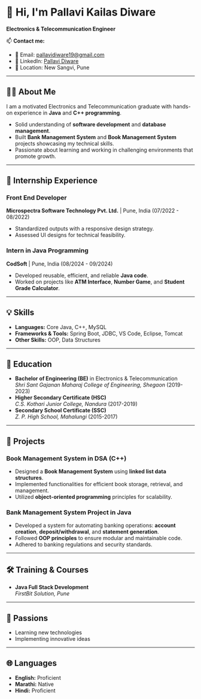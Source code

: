 # 👋 Hi, I'm Pallavi Kailas Diware  
**Electronics & Telecommunication Engineer**  

📫 **Contact me:**  
- 📧 Email: [pallavidiware19@gmail.com](mailto:pallavidiware19@gmail.com)  
- 🔗 LinkedIn: [Pallavi Diware](https://www.linkedin.com/in/pallavi-diware-29b2901b2)  
- 📍 Location: New Sangvi, Pune  

---

## 👩‍💻 About Me  
I am a motivated Electronics and Telecommunication graduate with hands-on experience in **Java** and **C++ programming**.  
- Solid understanding of **software development** and **database management**.  
- Built **Bank Management System** and **Book Management System** projects showcasing my technical skills.  
- Passionate about learning and working in challenging environments that promote growth.

---

## 💼 Internship Experience  
### **Front End Developer**  
**Microspectra Software Technology Pvt. Ltd.** | Pune, India (07/2022 - 08/2022)  
- Standardized outputs with a responsive design strategy.  
- Assessed UI designs for technical feasibility.  

### **Intern in Java Programming**  
**CodSoft** | Pune, India (08/2024 - 09/2024)  
- Developed reusable, efficient, and reliable **Java code**.  
- Worked on projects like **ATM Interface**, **Number Game**, and **Student Grade Calculator**.

---

## 💡 Skills  
- **Languages:** Core Java, C++, MySQL  
- **Frameworks & Tools:** Spring Boot, JDBC, VS Code, Eclipse, Tomcat  
- **Other Skills:** OOP, Data Structures  

---

## 📘 Education  
- **Bachelor of Engineering (BE)** in Electronics & Telecommunication  
  *Shri Sant Gajanan Maharaj College of Engineering, Shegaon* (2019-2023)  
- **Higher Secondary Certificate (HSC)**  
  *C.S. Kothari Junior College, Nandura* (2017-2019)  
- **Secondary School Certificate (SSC)**  
  *Z. P. High School, Mahalungi* (2015-2017)  

---

## 📂 Projects  
### **Book Management System in DSA** (C++)  
- Designed a **Book Management System** using **linked list data structures**.  
- Implemented functionalities for efficient book storage, retrieval, and management.  
- Utilized **object-oriented programming** principles for scalability.  

### **Bank Management System Project in Java**  
- Developed a system for automating banking operations: **account creation**, **deposit/withdrawal**, and **statement generation**.  
- Followed **OOP principles** to ensure modular and maintainable code.  
- Adhered to banking regulations and security standards.  

---

## 🛠️ Training & Courses  
- **Java Full Stack Development**  
  *FirstBit Solution, Pune*  

---

## 🌱 Passions  
- Learning new technologies  
- Implementing innovative ideas  

---

## 🌐 Languages  
- **English:** Proficient  
- **Marathi:** Native  
- **Hindi:** Proficient  

